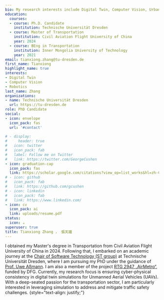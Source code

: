 ```yaml
---
bio: My research interests include Digital Twin, Computer Vision, Urban Air Mobility (UAM).
education:
  courses:
  - course: Ph.D. Candidate
    institution: Technische Universität Dresden
  - course: Master of Transportation
    institution: Civil Aviation Flight University of China
    year: 2024
  - course: BEng in Transportation
    institution: Inner Mongolia University of Technology 
    year: 2021
email: tianxiong.zhang@tu-dresden.de
first_name: Tianxiong
highlight_name: true
interests:
- Digital Twin
- Computer Vision
- Robotics
last_name: Zhang
organizations:
- name: Technische Universität Dresden
  url: https://tu-dresden.de
role: PhD Candidate
social:
- icon: envelope
  icon_pack: fas
  url: '#contact'
  
# - display:
#     header: true
#   icon: twitter
#   icon_pack: fab
#   label: Follow me on Twitter
#   link: https://twitter.com/GeorgeCushen
- icon: graduation-cap
  icon_pack: fas
  link: https://scholar.google.com/citations?view_op=list_works&hl=zh-CN&authuser=1&hl=zh-CN&user=q6B8jmYAAAAJ&authuser=1
# - icon: github
#   icon_pack: fab
#   link: https://github.com/gcushen
# - icon: linkedin
#   icon_pack: fab
#   link: https://www.linkedin.com/
- icon: cv
  icon_pack: ai
  link: uploads/resume.pdf
status:
  icon: ☕️
superuser: true
title: Tianxiong Zhang ， 張天雄
---
```


I obtained my Master's degree in Transportation from Civil Aviation Flight University of China in 2024. Following that, I embarked on an academic journey at the [Chair of Software Technology (ST group)](https://tu-dresden.de/ing/informatik/smt/st) at Technische Universität Dresden, where I am pursuing my PhD under the guidance of [Prof. Uwe Aßmann](http://www1.inf.tu-dresden.de/~ua1/). I am also a member of the project [RTG 2947 „AirMetro“](https://tu-dresden.de/bu/verkehr/airmetro/rtg-2947-ueberblick), funded by DFG. Currently, my research focus is ensuring cyber-physical consistency in digital twin simulations for Unmanned Aerial Vehicles (UAVs). With a deep-seated passion for the transportation sector, I am particularly interested in leveraging simulation to address and mitigate traffic safety challenges.
{style="text-align: justify;"}
